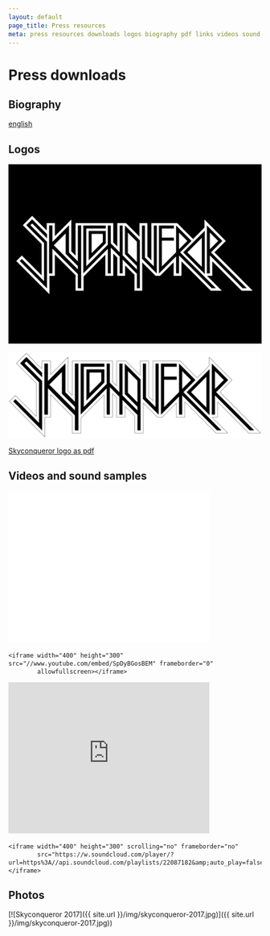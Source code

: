 ```yaml
---
layout: default
page_title: Press resources
meta: press resources downloads logos biography pdf links videos sound samples
---
```


Press downloads
===

Biography
---

[english](biography.pdf)

Logos
---

[![Skyconqueror logo black](Skyconqueror_Logo_schwatt.jpg)](Skyconqueror_Logo_schwatt.jpg)

[![Skyconqueror logo white](Skyconqueror_Logo_weiss.jpg)](Skyconqueror_Logo_weiss.jpg)

[Skyconqueror logo as pdf](Skyconqueror_Logo.PDF)


Videos and sound samples
---

<iframe width="400" height="300" src="//www.youtube.com/embed/SpDyBGosBEM" frameborder="0"
        allowfullscreen></iframe>

    <iframe width="400" height="300" src="//www.youtube.com/embed/SpDyBGosBEM" frameborder="0"
            allowfullscreen></iframe>

<iframe width="400" height="300" scrolling="no" frameborder="no"
        src="https://w.soundcloud.com/player/?url=https%3A//api.soundcloud.com/playlists/22087182&amp;auto_play=false&amp;hide_related=false&amp;show_comments=true&amp;show_user=true&amp;show_reposts=false&amp;visual=true"></iframe>

    <iframe width="400" height="300" scrolling="no" frameborder="no"
            src="https://w.soundcloud.com/player/?url=https%3A//api.soundcloud.com/playlists/22087182&amp;auto_play=false&amp;hide_related=false&amp;show_comments=true&amp;show_user=true&amp;show_reposts=false&amp;visual=true"></iframe>


Photos
---


[![Skyconqueror 2017]({{ site.url }}/img/skyconqueror-2017.jpg)]({{ site.url }}/img/skyconqueror-2017.jpg))
